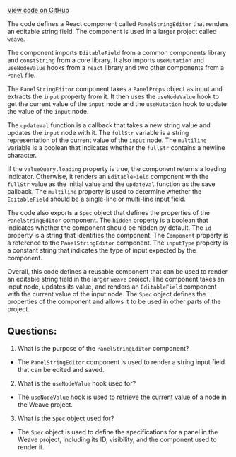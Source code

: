 [View code on GitHub](https://github.com/wandb/weave/weave-js/src/components/Panel2/PanelStringEditor.tsx)

The code defines a React component called `PanelStringEditor` that renders an editable string field. The component is used in a larger project called `weave`. 

The component imports `EditableField` from a common components library and `constString` from a core library. It also imports `useMutation` and `useNodeValue` hooks from a `react` library and two other components from a `Panel` file. 

The `PanelStringEditor` component takes a `PanelProps` object as input and extracts the `input` property from it. It then uses the `useNodeValue` hook to get the current value of the `input` node and the `useMutation` hook to update the value of the `input` node. 

The `updateVal` function is a callback that takes a new string value and updates the `input` node with it. The `fullStr` variable is a string representation of the current value of the `input` node. The `multiline` variable is a boolean that indicates whether the `fullStr` contains a newline character.

If the `valueQuery.loading` property is true, the component returns a loading indicator. Otherwise, it renders an `EditableField` component with the `fullStr` value as the initial value and the `updateVal` function as the save callback. The `multiline` property is used to determine whether the `EditableField` should be a single-line or multi-line input field.

The code also exports a `Spec` object that defines the properties of the `PanelStringEditor` component. The `hidden` property is a boolean that indicates whether the component should be hidden by default. The `id` property is a string that identifies the component. The `Component` property is a reference to the `PanelStringEditor` component. The `inputType` property is a constant string that indicates the type of input expected by the component.

Overall, this code defines a reusable component that can be used to render an editable string field in the larger `weave` project. The component takes an input node, updates its value, and renders an `EditableField` component with the current value of the input node. The `Spec` object defines the properties of the component and allows it to be used in other parts of the project.
## Questions: 
 1. What is the purpose of the `PanelStringEditor` component?
- The `PanelStringEditor` component is used to render a string input field that can be edited and saved.

2. What is the `useNodeValue` hook used for?
- The `useNodeValue` hook is used to retrieve the current value of a node in the Weave project.

3. What is the `Spec` object used for?
- The `Spec` object is used to define the specifications for a panel in the Weave project, including its ID, visibility, and the component used to render it.